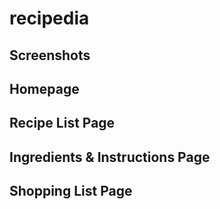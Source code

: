 # recipedia

## Screenshots

## Homepage 

## Recipe List Page 

## Ingredients & Instructions Page 

## Shopping List Page 

